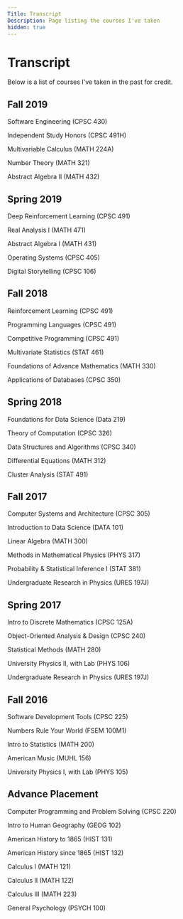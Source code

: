 ```yaml
---
Title: Transcript
Description: Page listing the courses I've taken
hidden: true
---
```


# Transcript

Below is a list of courses I've taken in the past for credit. 

## Fall 2019

Software Engineering (CPSC 430)

Independent Study Honors (CPSC 491H)

Multivariable Calculus (MATH 224A)

Number Theory (MATH 321)

Abstract Algebra II (MATH 432)

## Spring 2019

Deep Reinforcement Learning (CPSC 491)

Real Analysis I (MATH 471)

Abstract Algebra I (MATH 431)

Operating Systems (CPSC 405)

Digital Storytelling (CPSC 106)

## Fall 2018

Reinforcement Learning (CPSC 491)

Programming Languages (CPSC 491)

Competitive Programming (CPSC 491)

Multivariate Statistics (STAT 461)

Foundations of Advance Mathematics (MATH 330)

Applications of Databases (CPSC 350)

## Spring 2018

Foundations for Data Science (Data 219)

Theory of Computation (CPSC 326)

Data Structures and Algorithms (CPSC 340)

Differential Equations (MATH 312)

Cluster Analysis (STAT 491)

## Fall 2017

Computer Systems and Architecture (CPSC 305)

Introduction to Data Science (DATA 101)

Linear Algebra (MATH 300)

Methods in Mathematical Physics (PHYS 317)

Probability & Statistical Inference I (STAT 381)

Undergraduate Research in Physics (URES 197J)

## Spring 2017

Intro to Discrete Mathematics (CPSC 125A)

Object-Oriented Analysis & Design (CPSC 240)

Statistical Methods (MATH 280)

University Physics II, with Lab (PHYS 106)

Undergraduate Research in Physics (URES 197J)

## Fall 2016

Software Development Tools (CPSC 225)

Numbers Rule Your World (FSEM 100M1)

Intro to Statistics (MATH 200)

American Music (MUHL 156)

University Physics I, with Lab (PHYS 105)

## Advance Placement

Computer Programming and Problem Solving (CPSC 220)

Intro to Human Geography (GEOG 102)

American History to 1865 (HIST 131)

American History since 1865 (HIST 132)

Calculus I (MATH 121)

Calculus II (MATH 122)

Calculus III (MATH 223)

General Psychology (PSYCH 100)






